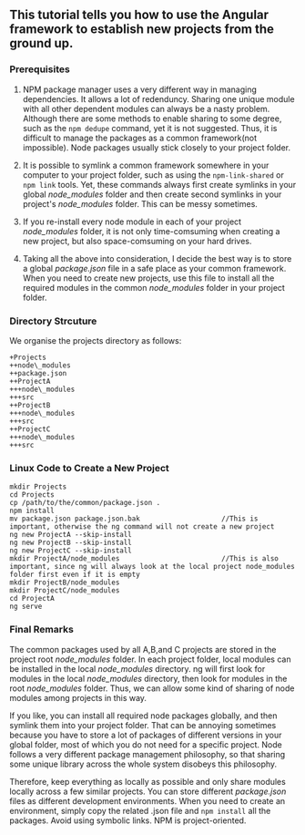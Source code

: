 ## This tutorial tells you how to use the Angular framework to establish new projects from the ground up.

### Prerequisites
1. NPM package manager uses a very different way in managing dependencies. It allows a lot of redenduncy. Sharing one unique module with all other dependent modules can always be a nasty problem. Although there are some methods to enable sharing to some degree, such as the `npm dedupe` command, yet it is not suggested. Thus, it is difficult to manage the packages as a common framework(not impossible). Node packages usually stick closely to your project folder.

2. It is possible to symlink a common framework somewhere in your computer to your project folder, such as using the `npm-link-shared` or `npm link` tools. Yet, these commands always first create symlinks in your global *node_modules* folder and then create second symlinks in your project's *node_modules* folder. This can be messy sometimes.

3. If you re-install every node module in each of your project *node_modules* folder, it is not only time-comsuming when creating a new project, but also space-comsuming on your hard drives.

4. Taking all the above into consideration, I decide the best way is to store a global *package.json* file in a safe place as your common framework. When you need to create new projects, use this file to install all the required modules in the common *node_modules* folder in your project folder.

### Directory Strcuture
We organise the projects directory as follows:

```
+Projects
++node\_modules
++package.json
++ProjectA
+++node\_modules
+++src
++ProjectB
+++node\_modules
+++src
++ProjectC
+++node\_modules
+++src
```

### Linux Code to Create a New Project

```script
mkdir Projects
cd Projects
cp /path/to/the/common/package.json .
npm install
mv package.json package.json.bak                    //This is important, otherwise the ng command will not create a new project
ng new ProjectA --skip-install
ng new ProjectB --skip-install
ng new ProjectC --skip-install
mkdir ProjectA/node_modules                         //This is also important, since ng will always look at the local project node_modules folder first even if it is empty
mkdir ProjectB/node_modules
mkdir ProjectC/node_modules
cd ProjectA
ng serve
```

### Final Remarks

The common packages used by all A,B,and C projects are stored in the project root *node_modules* folder. In each project folder, local modules can be installed in the local *node_modules* directory. ng will first look for modules in the local *node_modules* directory, then look for modules in the root *node_modules* folder. Thus, we can allow some kind of sharing of node modules among projects in this way.

If you like, you can install all required node packages globally, and then symlink them into your project folder. That can be annoying sometimes because you have to store a lot of packages of different versions in your global folder, most of which you do not need for a specific project. Node follows a very different package management philosophy, so that sharing some unique library across the whole system disobeys this philosophy.

Therefore, keep everything as locally as possible and only share modules locally across a few similar projects. You can store different *package.json* files as different development environments. When you need to create an environment, simply copy the related .json file and `npm install` all the packages. Avoid using symbolic links. NPM is project-oriented.

